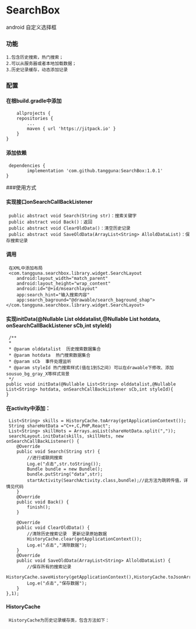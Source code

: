 # SearchBox
android 自定义选择框
### 功能
    1.包含历史搜索，热门搜索；
    2.可以从服务器或者本地加载数据；
    3.历史记录缓存，动态添加记录
### 配置
#### 在根build.gradle中添加
     	allprojects {
		repositories {
			...
			maven { url 'https://jitpack.io' }
		}
	}
#### 添加依赖
     dependencies {
	        implementation 'com.github.tangguna:SearchBox:1.0.1'
	}

###使用方式
#### 实现接口onSearchCallBackListener
     public abstract void Search(String str)：搜索关键字
     public abstract void Back()：返回
     public abstract void ClearOldData()：清空历史记录
     public abstract void SaveOldData(ArrayList<String> AlloldDataList)：保存搜索记录
#### 调用
     在XML中添加布局
     <com.tangguna.searchbox.library.widget.SearchLayout
        android:layout_width="match_parent"
        android:layout_height="wrap_content"
        android:id="@+id/msearchlayout"
        app:search_hint="输入搜索内容"
        app:search_baground="@drawable/search_baground_shap">
    </com.tangguna.searchbox.library.widget.SearchLayout>
#### 实现initData(@Nullable List<String> olddatalist,@Nullable List<String> hotdata, onSearchCallBackListener sCb,int styleId)
     /**
     *
     * @param olddatalist  历史搜索数据集合
     * @param hotdata  热门搜索数据集合
     * @param sCb  事件处理监听
     * @param styleId 热门搜索样式(值在1到5之间) 可以在drawable下修改、添加 sousuo_bg_gray_X等样式背景
     */
    public void initData(@Nullable List<String> olddatalist,@Nullable List<String> hotdata, onSearchCallBackListener sCb,int styleId){
    }
#### 在activity中添加：
     List<String> skills = HistoryCache.toArray(getApplicationContext());
     String shareHotData ="C++,C,PHP,React";
     List<String> skillHots = Arrays.asList(shareHotData.split(","));
     searchLayout.initData(skills, skillHots, new onSearchCallBackListener() {
        @Override
        public void Search(String str) {
            //进行或联网搜索
            Log.e("点击",str.toString());
            Bundle bundle = new Bundle();
            bundle.putString("data",str);
            startActivity(SearchActivity.class,bundle);//此方法为跳转传值，详情见代码
        }
        @Override
        public void Back() {
            finish();
        }

        @Override
        public void ClearOldData() {
            //清除历史搜索记录  更新记录原始数据
            HistoryCache.clear(getApplicationContext());
            Log.e("点击","清除数据");
        }
        @Override
        public void SaveOldData(ArrayList<String> AlloldDataList) {
            //保存所有的搜索记录
            HistoryCache.saveHistory(getApplicationContext(),HistoryCache.toJsonArray(AlloldDataList));
            Log.e("点击","保存数据");
        }
    },1);
    
#### HistoryCache
     HistoryCache为历史记录缓存类，包含方法如下：
